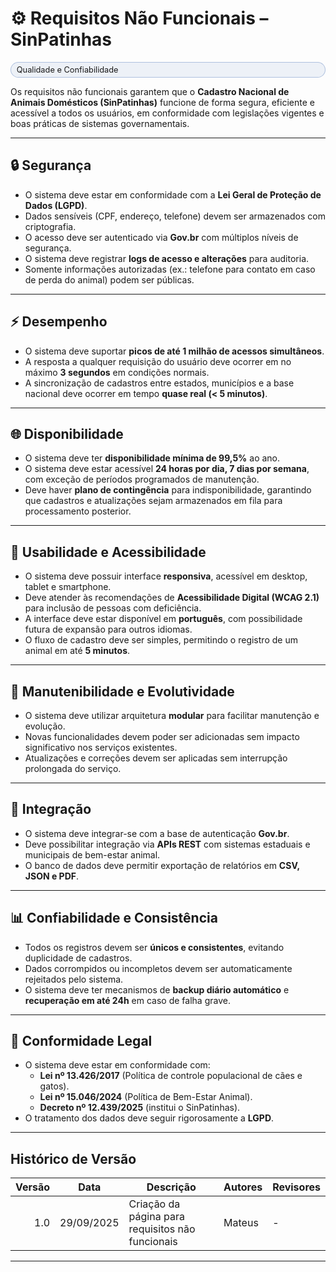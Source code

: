# ⚙️ Requisitos Não Funcionais – SinPatinhas

<div class="chip">Qualidade e Confiabilidade</div>

Os requisitos não funcionais garantem que o **Cadastro Nacional de Animais Domésticos (SinPatinhas)** funcione de forma segura, eficiente e acessível a todos os usuários, em conformidade com legislações vigentes e boas práticas de sistemas governamentais.

---

## 🔒 Segurança
- O sistema deve estar em conformidade com a **Lei Geral de Proteção de Dados (LGPD)**.  
- Dados sensíveis (CPF, endereço, telefone) devem ser armazenados com criptografia.  
- O acesso deve ser autenticado via **Gov.br** com múltiplos níveis de segurança.  
- O sistema deve registrar **logs de acesso e alterações** para auditoria.  
- Somente informações autorizadas (ex.: telefone para contato em caso de perda do animal) podem ser públicas.  

---

## ⚡ Desempenho
- O sistema deve suportar **picos de até 1 milhão de acessos simultâneos**.  
- A resposta a qualquer requisição do usuário deve ocorrer em no máximo **3 segundos** em condições normais.  
- A sincronização de cadastros entre estados, municípios e a base nacional deve ocorrer em tempo **quase real (< 5 minutos)**.  

---

## 🌐 Disponibilidade
- O sistema deve ter **disponibilidade mínima de 99,5%** ao ano.  
- O sistema deve estar acessível **24 horas por dia, 7 dias por semana**, com exceção de períodos programados de manutenção.  
- Deve haver **plano de contingência** para indisponibilidade, garantindo que cadastros e atualizações sejam armazenados em fila para processamento posterior.  

---

## 📱 Usabilidade e Acessibilidade
- O sistema deve possuir interface **responsiva**, acessível em desktop, tablet e smartphone.  
- Deve atender às recomendações de **Acessibilidade Digital (WCAG 2.1)** para inclusão de pessoas com deficiência.  
- A interface deve estar disponível em **português**, com possibilidade futura de expansão para outros idiomas.  
- O fluxo de cadastro deve ser simples, permitindo o registro de um animal em até **5 minutos**.  

---

## 🔄 Manutenibilidade e Evolutividade
- O sistema deve utilizar arquitetura **modular** para facilitar manutenção e evolução.  
- Novas funcionalidades devem poder ser adicionadas sem impacto significativo nos serviços existentes.  
- Atualizações e correções devem ser aplicadas sem interrupção prolongada do serviço.  

---

## 🔗 Integração
- O sistema deve integrar-se com a base de autenticação **Gov.br**.  
- Deve possibilitar integração via **APIs REST** com sistemas estaduais e municipais de bem-estar animal.  
- O banco de dados deve permitir exportação de relatórios em **CSV, JSON e PDF**.  

---

## 📊 Confiabilidade e Consistência
- Todos os registros devem ser **únicos e consistentes**, evitando duplicidade de cadastros.  
- Dados corrompidos ou incompletos devem ser automaticamente rejeitados pelo sistema.  
- O sistema deve ter mecanismos de **backup diário automático** e **recuperação em até 24h** em caso de falha grave.  

---

## 📌 Conformidade Legal
- O sistema deve estar em conformidade com:  
  - **Lei nº 13.426/2017** (Política de controle populacional de cães e gatos).  
  - **Lei nº 15.046/2024** (Política de Bem-Estar Animal).  
  - **Decreto nº 12.439/2025** (institui o SinPatinhas).  
- O tratamento dos dados deve seguir rigorosamente a **LGPD**.  

---

## Histórico de Versão

| Versão | Data       | Descrição                                        | Autores  | Revisores |
|-------:|------------|--------------------------------------------------|----------|-----------|
| 1.0    | 29/09/2025 | Criação da página para requisitos não funcionais | Mateus   | -         |

---

<style>
:root{
  --sp-blue: #3766ae;      
  --sp-blue-600:#2f5a9b;
  --sp-blue-100:#e8f0fb;
  --muted: #475569;
  --bg-card: #ffffff;
  --ring: rgba(55,102,174,.25);
}
.chip{
  font-size: .8rem;
  background: rgba(55,102,174,.08);
  border: 1px solid rgba(55,102,174,.35);
  padding: .25rem .55rem;
  border-radius: 999px;
}
</style>
